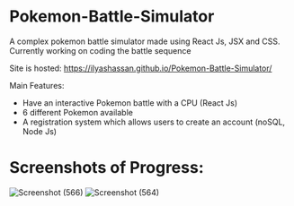 # Pokemon-Battle-Simulator
A complex pokemon battle simulator made using React Js, JSX and CSS.
Currently working on coding the battle sequence

Site is hosted: https://ilyashassan.github.io/Pokemon-Battle-Simulator/

Main Features:
- Have an interactive Pokemon battle with a CPU (React Js)
- 6 different Pokemon available 
- A registration system which allows users to create an account (noSQL, Node Js)

# Screenshots of Progress:

![Screenshot (566)](https://user-images.githubusercontent.com/55166073/125145994-c44c3180-e0f1-11eb-9039-d72d985792a0.png)
![Screenshot (564)](https://user-images.githubusercontent.com/55166073/125145953-9c5cce00-e0f1-11eb-88a2-a5861e30b857.png)




